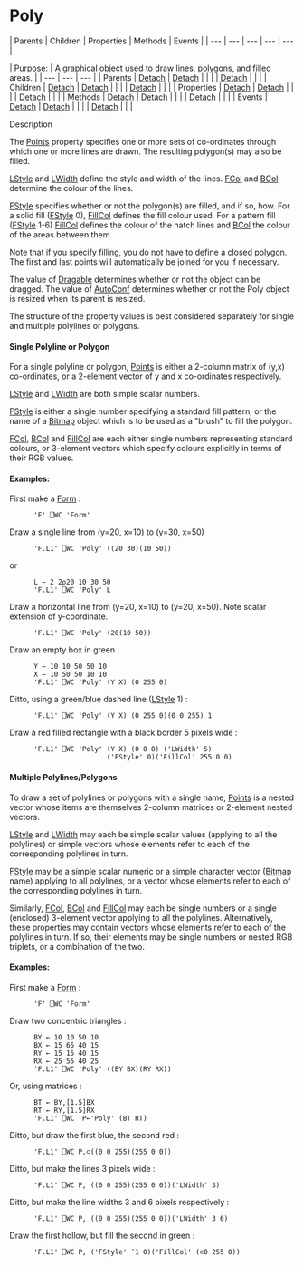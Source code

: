 




<h1 class="heading"><span class="name">Poly</span></h1>
| Parents | Children | Properties | Methods | Events |
| --- | --- | --- | --- | ---  |

| Purpose: | A graphical object used to draw lines, polygons, and filled areas. |
| --- | --- | ---  |
| Parents | [Detach](../a-z/detach.md) | [Detach](../a-z/detach.md) |  |  |
| [Detach](../a-z/detach.md) |  |  |
| Children | [Detach](../a-z/detach.md) | [Detach](../a-z/detach.md) |  |  |
| [Detach](../a-z/detach.md) |  |  |
| Properties | [Detach](../a-z/detach.md) | [Detach](../a-z/detach.md) |  |  |
| [Detach](../a-z/detach.md) |  |  |
| Methods | [Detach](../a-z/detach.md) | [Detach](../a-z/detach.md) |  |  |
| [Detach](../a-z/detach.md) |  |  |
| Events | [Detach](../a-z/detach.md) | [Detach](../a-z/detach.md) |  |  |
| [Detach](../a-z/detach.md) |  |  |


Description


The [Points](../a-z/points.md) property specifies one or more sets of co-ordinates through which one or more lines are drawn. The resulting polygon(s) may also be filled.



[LStyle](../a-z/lstyle.md) and [LWidth](../a-z/lwidth.md) define the style and width of the lines. [FCol](../a-z/fcol.md) and [BCol](../a-z/bcol.md) determine the colour of the lines.


[FStyle](../a-z/fstyle.md) specifies whether or not the polygon(s) are filled, and if so, how. For a solid fill ([FStyle](../a-z/fstyle.md) 0), [FillCol](../a-z/fillcol.md) defines the fill colour used. For a pattern fill ([FStyle](../a-z/fstyle.md) 1-6) [FillCol](../a-z/fillcol.md) defines the colour of the hatch lines and [BCol](../a-z/bcol.md) the colour of the areas between them.


Note that if you specify filling, you do not have to define a closed polygon. The first and last points will automatically be joined for you if necessary.


The value of [Dragable](../a-z/dragable.md) determines whether or not the object can be dragged. The value of [AutoConf](../a-z/autoconf.md) determines whether or not the Poly object is resized when its parent is resized.


The structure of the property values is best considered separately for single and multiple polylines or polygons.


#### Single Polyline or Polygon


For a single polyline or polygon, [Points](../a-z/points.md) is either a 2-column matrix of (y,x) co-ordinates, or a 2-element vector of y and x co-ordinates respectively.


[LStyle](../a-z/lstyle.md) and [LWidth](../a-z/lwidth.md) are both simple scalar numbers.


[FStyle](../a-z/fstyle.md) is either a single number specifying a standard fill pattern, or the name of a [Bitmap](../a-z/bitmap.md) object which is to be used as a "brush" to fill the polygon.


[FCol](../a-z/fcol.md), [BCol](../a-z/bcol.md) and [FillCol](../a-z/fillcol.md) are each either single numbers representing standard colours, or 3-element vectors which specify colours explicitly in terms of their RGB values.


#### Examples:


First make a [Form](../a-z/form.md) :
```apl
      'F' ⎕WC 'Form'
```


Draw a single line from (y=20, x=10) to (y=30, x=50)
```apl
      'F.L1' ⎕WC 'Poly' ((20 30)(10 50))
```


or
```apl
      L ← 2 2⍴20 10 30 50
      'F.L1' ⎕WC 'Poly' L
```


Draw a horizontal line from (y=20, x=10) to (y=20, x=50). Note scalar extension of y-coordinate.
```apl
      'F.L1' ⎕WC 'Poly' (20(10 50))
```


Draw an empty box in green :
```apl
      Y ← 10 10 50 50 10
      X ← 10 50 50 10 10
      'F.L1' ⎕WC 'Poly' (Y X) (0 255 0)
```


Ditto, using a green/blue dashed line ([LStyle](../a-z/lstyle.md) 1) :
```apl
      'F.L1' ⎕WC 'Poly' (Y X) (0 255 0)(0 0 255) 1
```


Draw a red filled rectangle with a black border 5 pixels wide :
```apl
      'F.L1' ⎕WC 'Poly' (Y X) (0 0 0) ('LWidth' 5)
                        ('FStyle' 0)('FillCol' 255 0 0)
```


#### Multiple Polylines/Polygons


To draw a set of polylines or polygons with a single name, [Points](../a-z/points.md) is a nested vector whose items are themselves 2-column matrices or 2-element nested vectors.


[LStyle](../a-z/lstyle.md) and [LWidth](../a-z/lwidth.md) may each be simple scalar values (applying to all the polylines) or simple vectors whose elements refer to each of the corresponding polylines in turn.


[FStyle](../a-z/fstyle.md) may be a simple scalar numeric or a simple character vector ([Bitmap](../a-z/bitmap.md) name) applying to all polylines, or a vector whose elements refer to each of the corresponding polylines in turn.


Similarly, [FCol](../a-z/fcol.md), [BCol](../a-z/bcol.md) and [FillCol](../a-z/fillcol.md) may each be single numbers or a single (enclosed) 3-element vector applying to all the polylines. Alternatively, these properties may contain vectors whose elements refer to each of the polylines in turn. If so, their elements may be single numbers or nested RGB triplets, or a combination of the two.


#### Examples:


First make a [Form](../a-z/form.md) :
```apl
      'F' ⎕WC 'Form'
```


Draw two concentric triangles :
```apl
      BY ← 10 10 50 10
      BX ← 15 65 40 15
      RY ← 15 15 40 15
      RX ← 25 55 40 25
      'F.L1' ⎕WC 'Poly' ((BY BX)(RY RX))
```


Or, using matrices :
```apl
      BT ← BY,[1.5]BX
      RT ← RY,[1.5]RX
      'F.L1' ⎕WC  P←'Poly' (BT RT)
```


Ditto, but draw the first blue, the second red :
```apl
      'F.L1' ⎕WC P,⊂((0 0 255)(255 0 0))
```


Ditto, but make the lines 3 pixels wide :
```apl
      'F.L1' ⎕WC P, ((0 0 255)(255 0 0))('LWidth' 3)
```


Ditto, but make the line widths 3 and 6 pixels respectively :
```apl
      'F.L1' ⎕WC P, ((0 0 255)(255 0 0))('LWidth' 3 6)
```


Draw the first hollow, but fill the second in green :
```apl
      'F.L1' ⎕WC P, ('FStyle' ¯1 0)('FillCol' (⊂0 255 0))
```


